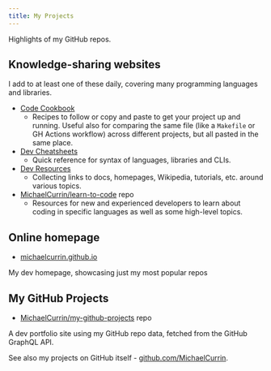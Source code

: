 ```yaml
---
title: My Projects
---
```


Highlights of my GitHub repos.


## Knowledge-sharing websites

I add to at least one of these daily, covering many programming languages and libraries.

<!-- See also write-ups on https://gist.github.com/MichaelCurrin/bbe1db28e42eca63dcb9f8728758259d -->

- [Code Cookbook](https://github.com/MichaelCurrin/code-cookbook/)
    - Recipes to follow or copy and paste to get your project up and running. Useful also for comparing the same file (like a `Makefile` or GH Actions workflow) across different projects, but all pasted in the same place.
- [Dev Cheatsheets](https://github.com/MichaelCurrin/dev-cheatsheets/)
    - Quick reference for syntax of languages, libraries and CLIs.
- [Dev Resources](https://github.com/MichaelCurrin/dev-resources/)
    - Collecting links to docs, homepages, Wikipedia, tutorials, etc. around various topics.
- [MichaelCurrin/learn-to-code](https://github.com/MichaelCurrin/learn-to-code) repo
    - Resources for new and experienced developers to learn about coding in specific languages as well as some high-level topics.


## Online homepage

- [michaelcurrin.github.io](https://michaelcurrin.github.io/)

My dev homepage, showcasing just my most popular repos


## My GitHub Projects

- [MichaelCurrin/my-github-projects](https://github.com/MichaelCurrin/my-github-projects) repo

A dev portfolio site using my GitHub repo data, fetched from the GitHub GraphQL API.

See also my projects on GitHub itself - [github.com/MichaelCurrin](https://github.com/MichaelCurrin?tab=repositories).
